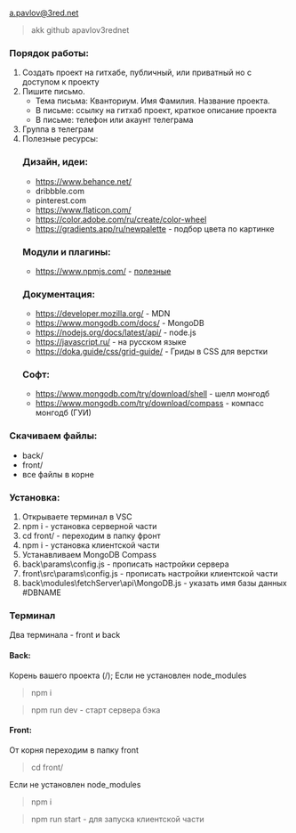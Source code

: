 a.pavlov@3red.net
> akk github apavlov3rednet

### Порядок работы:

1. Создать проект на гитхабе, публичный, или приватный но с доступом к проекту
2. Пишите письмо. 
    - Тема письма: Кванториум. Имя Фамилия. Название проекта. 
    - В письме: ссылку на гитхаб проект, краткое описание проекта
    - В письме: телефон или акаунт телеграма
3. Группа в телеграм
4. Полезные ресурсы:
    ### Дизайн, идеи:
    - https://www.behance.net/
    - dribbble.com
    - pinterest.com
    - https://www.flaticon.com/
    - https://color.adobe.com/ru/create/color-wheel 
    - https://gradients.app/ru/newpalette - подбор цвета по картинке
    ### Модули и плагины:
    - https://www.npmjs.com/ - [полезные](plugins.md)
    ### Документация:
    - https://developer.mozilla.org/ - MDN
    - https://www.mongodb.com/docs/ - MongoDB
    - https://nodejs.org/docs/latest/api/ - node.js
    - https://javascript.ru/ - на русском языке
    - https://doka.guide/css/grid-guide/ - Гриды в CSS для верстки
    ### Софт:
    - https://www.mongodb.com/try/download/shell - шелл монгодб
    - https://www.mongodb.com/try/download/compass - компасс монгодб (ГУИ)

### Скачиваем файлы:
- back/
- front/
- все файлы в корне

### Установка:
1. Открываете терминал в VSC
2. npm i - установка серверной части
3. cd front/ - переходим в папку фронт
4. npm i - установка клиентской части
5. Устанавливаем MongoDB Compass
6. back\params\config.js - прописать настройки сервера
7. front\src\params\config.js - прописать настройки клиентской части
8. back\modules\fetchServer\api\MongoDB.js - указать имя базы данных #DBNAME

### Терминал
Два терминала - front и back

#### Back:
Корень вашего проекта (/);
Если не установлен node_modules
> npm i

> npm run dev - старт сервера бэка

#### Front:
От корня переходим в папку front
> cd front/

Если не установлен node_modules
> npm i

> npm run start - для запуска клиентской части